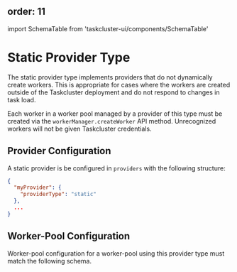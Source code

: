 order: 11
---
import SchemaTable from 'taskcluster-ui/components/SchemaTable'

# Static Provider Type

The static provider type implements providers that do not dynamically create workers.
This is appropriate for cases where the workers are created outside of the Taskcluster deployment and do not respond to changes in task load.

Each worker in a worker pool managed by a provider of this type must be created via the `workerManager.createWorker` API method.
Unrecognized workers will not be given Taskcluster credentials.

## Provider Configuration

A static provider is be configured in `providers` with the following structure:

```json
{
  "myProvider": {
    "providerType": "static"
  },
  ...
}
```

## Worker-Pool Configuration

Worker-pool configuration for a worker-pool using this provider type must match the following schema.

<SchemaTable schema="/schemas/worker-manager/v1/config-static.json" />
